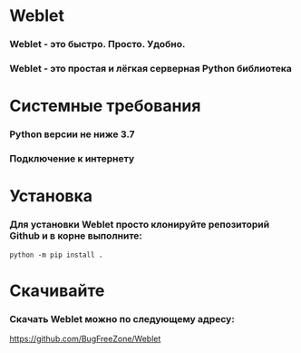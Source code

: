 
# Weblet #
### Weblet - это быстро. Просто. Удобно. ###
### Weblet - это простая и лёгкая серверная Python библиотека ###
# Системные требования #
### Python версии не ниже 3.7 ###
### Подключение к интернету ###
# Установка #
### Для установки Weblet просто клонируйте репозиторий Github и в корне выполните: ###
```python -m pip install . ```
# Скачивайте #
### Скачать Weblet можно по следующему адресу: 
<https://github.com/BugFreeZone/Weblet>

